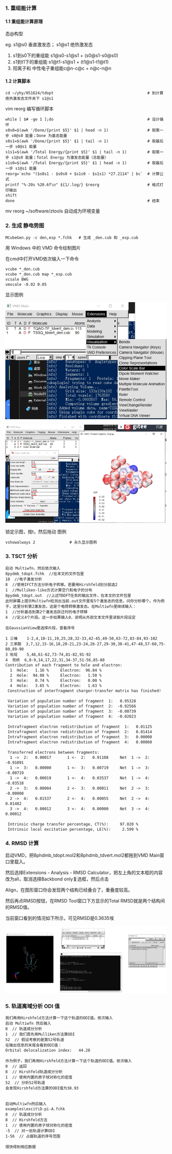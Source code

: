 ### 1. 重组能计算

#### 1.1 重组能计算原理

态@构型

eg. s1@s0 垂直激发态； s1@s1 绝热激发态

1. s1到s0下的重组能 s1@s0-s1@s1 + (s0@s1-s0@s0)
2. s1到t1下的重组能 s1@t1-s1@s1  + (t1@s1-t1@t1) 
3. 阳离子和 中性电子重组能c@n-c@c + n@c-n@n

#### 1.2 计算脚本


```
cd ~/yhy/051624/tdopt                                         # 到计算绝热激发态文件夹下 s1@s1
``` 
vim reorg  编写循环脚本
```                                     
while [ $# -ge 1 ];do                                         # 设计循环
s0s0=$(awk '/Done/{print $5}' $1 | head -n 1)                 # 取第一步 s0@s0 能量；Done 为基态能量                       
s0s1=$(awk '/Done/{print $5}' $1 | tail -n 1)                 # 取最后一步 s0@s1 能量
s1s1=$(awk '/Total Energy/{print $5}' $1 | tail -n 1)         # 取第一步 s1@s0 能量；Total Energy 为激发态能量（总能量）
s1s0=$(awk '/Total Energy/{print $5}' $1 | head -n 1)         # 取最后一步 s1@s1 能量
reorg=`echo "($s0s1 - $s0s0 + $s1s0 - $s1s1) *27.2114" | bc`  # 计算公式
printf "%-20s %20.6f\n" ${1/.log/} $reorg                     # 格式打印输出
shift
done                                                          # 结束
```
mv reorg ~/software/ztools  自动成为环境变量

### 2. 生成 静电势图


```
MCubeGen.py -c den,esp *.fchk   # 生成 _den.cub 和 _esp.cub
```
用 Windows 中的 VMD 命令绘制图片

在cmd中打开VMD依次输入一下命令

```
vcube *_den.cub
vcube *_den.cub map *_esp.cub
vcsale BWG
vmscale -0.02 0.05
```
显示图例

![输入图片说明](img/%E5%BE%AE%E4%BF%A1%E6%88%AA20240521151137.png)

![输入图片说明](img/%E5%BE%AE%E4%BF%A120240521151544.png)

锁定示图，按t，然后拖动 图例
```
vshowalways 2               # 永久显示图例
```
### 3. TSCT 分析


```
启动 Multiwfn，然后依次输入
8pydmb_tdopt.fchk  //在本文的文件包里
18  //电子激发分析
8  //使用IFCT方法分析电子转移。若要用Hirshfeld划分就选2
1  //Mulliken-like方式计算空穴和电子的分布
8pydmb_tdopt.out  //上述TDDFT任务的输出文件，在本文的文件包里
此时屏幕上提示Multiwfn检测出当前.out文件里有5个激发态的信息，问你分析哪个。作为例子，这里分析第2激发态，这是个电荷转移激发态。在Multiwfn里继续输入：
1  //分析基态到第2个激发态跃迁时的电子转移
4  //定义4个片段。这一步如果输入0，说明从外部文本文件里读取片段设定

在GaussianView里选择片段，查看序号

1 三嗪    1-2,4,10-11,19,25,28,32-33,42-45,49-50,63-72,83-84,93-102
2 三苯胺  3,7,12,15-16,18,20-21,23-24,26-27,29-30,38-41,47-48,57-60,75-80,89-90
3 吡啶    5,46,61-62,73-74,81-82,91-92
4  芴桥  6,8-9,14,17,22,31,34-37,51-56,85-88
Contribution of each fragment to hole and electron:
  1  Hole:   1.16 %     Electron:  96.84 %
  2  Hole:  94.08 %     Electron:   1.50 %
  3  Hole:   0.74 %     Electron:   0.00 %
  4  Hole:   3.65 %     Electron:   1.63 %
 Construction of interfragment charger-transfer matrix has finished!

 Variation of population number of fragment  1:   0.95328
 Variation of population number of fragment  2:  -0.92566
 Variation of population number of fragment  3:  -0.00739
 Variation of population number of fragment  4:  -0.02023

 Intrafragment electron redistribution of fragment  1:   0.01125
 Intrafragment electron redistribution of fragment  2:   0.01414
 Intrafragment electron redistribution of fragment  3:   0.00000
 Intrafragment electron redistribution of fragment  4:   0.00060

 Transferred electrons between fragments:
  1 ->  2:   0.00017       1 <-  2:   0.91108     Net  1 ->  2:  -0.91091
  1 ->  3:   0.00000       1 <-  3:   0.00719     Net  1 ->  3:  -0.00719
  1 ->  4:   0.00019       1 <-  4:   0.03537     Net  1 ->  4:  -0.03518
  2 ->  3:   0.00004       2 <-  3:   0.00011     Net  2 ->  3:  -0.00008
  2 ->  4:   0.01537       2 <-  4:   0.00055     Net  2 ->  4:   0.01482
  3 ->  4:   0.00012       3 <-  4:   0.00000     Net  3 ->  4:   0.00012

 Intrinsic charge transfer percentage, CT(%):     97.020 %
 Intrinsic local excitation percentage, LE(%):     2.599 %

```

### 4. RMSD 计算

启动VMD，把8phdmb_tdopt.mol2和8phdmb_tdvert.mol2都拖到VMD Main窗口里载入。

然后选择Extensions - Analysis - RMSD Calculator，把左上角的文本框的内容改为all，取消选择Backbond only复选框，然后点击

Align，在图形窗口你会发现两个结构已经叠合了，重叠度较高。

然后再点RMSD按钮，在RMSD Tool窗口下方显示的Total RMSD就是两个结构间的RMSD值。

当前窗口看到的情况如下所示，可见RMSD是0.3635埃

![输入图片说明](img/RMSD.png)


### 5. 轨道离域分析 ODI 值

```
我们再用Hirshfeld方法计算一下这个轨道的ODI值。依次输入
启动 Multiwfn 然后输入
8  // 轨道成分分析
1  // 我们首先用Mulliken方法算ODI
52  // 假设考察的是第52号轨道
在输出信息的末尾会看到ODI值：
Orbital delocalization index:   44.28

作为例子，我们再用Hirshfeld方法计算一下这个轨道的ODI值。依次输入
0  // 返回
8  // Hirshfeld轨道成分分析
1  // 使用内置的原子球对称化的密度
52  // 分析52号轨道
会发现Hirshfeld方法算的ODI值为38.93


启动Multiwfn然后输入
examples\excit\D-pi-A.fchk
8  // 轨道成分分析
8  // Hirshfeld方法
1  // 使用内置的原子球对称化的密度
-5  // 对一批轨道计算ODI
1-56  // 占据轨道的序号范围

很快得到相应数据
```


























